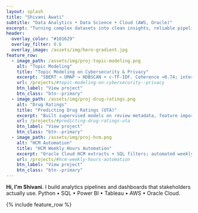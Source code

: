 ```yaml
---
layout: splash
title: "Shivani Awati"
subtitle: "Data Analytics • Data Science • Cloud (AWS, Oracle)"
excerpt: "Turning complex datasets into clean insights, reliable pipelines, and decision-ready dashboards."
header:
  overlay_color: "#101629"
  overlay_filter: 0.6
  overlay_image: /assets/img/hero-gradient.jpg
feature_row:
  - image_path: /assets/img/proj-topic-modeling.png
    alt: "Topic Modeling"
    title: "Topic Modeling on Cybersecurity & Privacy"
    excerpt: "SBERT → UMAP → HDBSCAN + c-TF-IDF. Coherence ≈0.74; interactive dashboards and author networks."
    url: /projects/#topic-modeling-on-cybersecurity--privacy
    btn_label: "View project"
    btn_class: "btn--primary"
  - image_path: /assets/img/proj-drug-ratings.png
    alt: "Drug Ratings"
    title: "Predicting Drug Ratings (UTA)"
    excerpt: "Built supervised models on review metadata, feature importance to explain drivers of user ratings."
    url: /projects/#predicting-drug-ratings-uta
    btn_label: "View project"
    btn_class: "btn--primary"
  - image_path: /assets/img/proj-hcm.png
    alt: "HCM Automation"
    title: "HCM Weekly Hours Automation"
    excerpt: "Oracle Cloud HCM extracts + SQL filters; automated weekly delivery; cut manual triage ~80%."
    url: /projects/#hcm-weekly-hours-automation
    btn_label: "View project"
    btn_class: "btn--primary"
---
```


<div class="notice--primary">
<strong>Hi, I'm Shivani.</strong> I build analytics pipelines and dashboards that stakeholders actually use. Python • SQL • Power BI • Tableau • AWS • Oracle Cloud.
</div>

{% include feature_row %}
